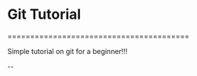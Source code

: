 # Git Tutorial
========================================

Simple tutorial on git for a beginner!!!

-- 
